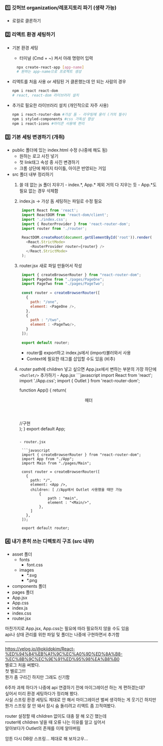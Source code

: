 ### 1️⃣ 깃허브 organization/레포지토리 파기 (생략 가능)
   - 로컬로 클론하기
    
### 2️⃣ 리액트 환경 세팅하기

- 기본 환경 세팅
  - 터미널 (Cmd + ~) 켜서 아래 명령어 입력 
  ```bash
    npx create-react-app [app-name]
    # 원하는 app-name으로 프로젝트 생성
    ```
    
- 리액트를 처음 사용 or 세팅된 거 클론했는데 안 되는 사람의 경우
    
    ```bash
    npm i react react-dom
    # react, react-dom 라이브러리 설치
    ```
    
- 추가로 필요한 라이브러리 설치 (개인적으로 자주 사용)
    
    ```bash
    npm i react-router-dom #가상 돔 - 라우팅에 용이 (거의 필수)
    npm i styled-components #css 가독성 향상
    npm i react-icons #아이콘 사용에 편리
    ```
    
###  3️⃣ 기본 세팅 변경하기 (개취)
 - public 폴더에 있는 index.html 수정 (나중에 해도 됨)
      - 원하는 로고 사진 넣기
      - 첫 link태그 속성 중 사진 변경하기
      - 크롬 상단에 페이지 타이틀, 아이콘 반영되는 거임
  - src 폴더 내부 정리하기
      1. 쓸 데 없는 js 폴더 지우기
      	- index.\*, App.* 제외 거의 다 지우는 듯
        - App.\*도 필요 없는 경우 삭제함
      2. index.js → 가상 돔 세팅하는 파일로 수정 필요
            
           ```javascript
            import React from 'react';
            import ReactDOM from 'react-dom/client';
            import './index.css';
            import { RouterProvider } from 'react-router-dom';
            import router from './router';
            
            ReactDOM.createRoot(document.getElementById('root')).render(
              <React.StrictMode>
              	<RouterProvider router={router} />
              </React.StrictMode>
            );
           ```
            
      3. router.jsx 새로 파일 만들어서 작성
            
           ```javascript
            import { createBrowserRouter } from "react-router-dom";
            import PageOne from "./pages/PageOne";
            import PageTwo from "./pages/PageTwo";
            
            const router = createBrowserRouter([
              {
                path: "/one",
                element: <PageOne />,
              },
              {
              	path : "/two",
                element : <PageTwo/>,
              }
            ]);
            
            export default router;
           ```
            
          - router를 export하고 index.js에서 (import)불러와서 사용
          - Context에 필요한 태그를 삽입할 수도 있음 (비추)
        
      4. router path에 children 넣고 싶으면 App.jsx에서 변하는 부분의 가장 하단에 `<Outlet/>` 추가하기
       	- App.jsx 
        ```javascript
            import React from 'react';
            import './App.css';
            import { Outlet } from 'react-router-dom';
            
            function App() {
            	return(
                	<div>
                  		<header>헤더</header>
                  		<main>
                  			//구현
                  			<Outlet/>
                  		</main>
                  	</div>
                );
            }
            export default App;
           ```

           - router.jsx
            
            ```javascript
            import { createBrowserRouter } from "react-router-dom";
            import App from "./App";
            import Main from "./pages/Main";
            
            const router = createBrowserRouter([
              {
                path: "/",
                element: <App />,
                children: [ //App에서 Outlet 사용했을 때만 가능
                	{
                		path : "main",
                		element : "<Main/>",
              		},
                ]
              },
            ]);
            
            export default router;
            ```
        

### 4️⃣ 내가 흔히 쓰는 디렉토리 구조 (src 내부)
  - asset 폴더
      - fonts
      	- font.css
      - images
      	- *.svg
        - *.png
  - components 폴더
  - pages 폴더
  - App.jsx
  - App.css
  - index.js
  - index.css 
  - router.jsx

마찬가지로 App.jsx, App.css는 필요에 따라 필요하지 않을 수도 있음<br>
api나 상태 관리를 위한 파일 및 폴더는 나중에 구현하면서 추가함

---

https://velog.io/@okiidokim/React-%ED%94%84%EB%A1%9C%EC%A0%9D%ED%8A%B8-%EC%8B%9C%EC%9E%91%ED%95%98%EA%B8%B0<br>
벨로그 처음 써봤다.<br>
첫 벨로그!!!<br>
뭔가 좀 구리긴 하지만 그래도 신기함

6주차 과제 하다가 나중에 api 연결하기 전에 마이그레이션 하는 게 편하겠는데?<br>
싶어서 미리 환경 세팅하다가 정리해 봤다.<br>
사실 스프링 환경 세팅도 제대로 안 해서 마이그레이션 벌써 생각하는 게 웃기긴 하지만<br>
뭔가 스프링 잘 안 돼서 잠시 숨 돌리려고 리액트 좀 끄적여봤다.

router 설정할 때 children 없이도 대충 잘 해 오긴 했는데<br>
router에 children 넣을 때 오류 나는 이유를 알고 싶어서<br>
알아보다가 Outlet의 존재를 이제 알아버림

암튼 다시 DB랑 스프링... 제대로 해 보자고우...
